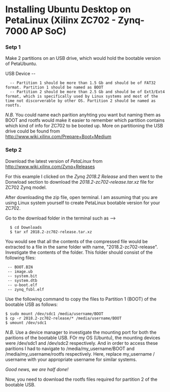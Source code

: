 # Installing Ubuntu Desktop on PetaLinux (Xilinx ZC702 - Zynq-7000 AP SoC)

### Setp 1
Make 2 partitions on an USB drive, which would hold the bootable version of PetaUbuntu.

USB Device --
      
      -- Partition 1 should be more than 1.5 Gb and should be of FAT32 format. Partition 1 should be named as BOOT
      -- Partition 2 should be more than 2.5 Gb and should be of Ext3/Ext4 format, which is specifically used by Linux systems and most of the time not discorverable by other OS. Partition 2 should be named as rootfs.
    
*N.B.* You could name each parition anyhting you want but naming them as BOOT and rootfs would make it easier to remember which partition contains which kind of info for ZC702 to be booted up.
More on partitioning the USB drive could be found from http://www.wiki.xilinx.com/Prepare+Boot+Medium

### Setp 2
Download the latest version of *PetaLinux* from http://www.wiki.xilinx.com/Zynq+Releases

For this example I clicked on the *Zynq 2018.2 Release* and then went to the Donwload section to download the *2018.2-zc702-release.tar.xz* file for ZC702 Zynq model.

After downloading the zip file, open terminal. I am assuming that you are using Linux system yourself to create PetaLinux bootable version for your ZC702.

Go to the download folder in the terminal such as -->

      $ cd Downloads
      $ tar xf 2018.2-zc702-release.tar.xz
     
You would see that all the contents of the compressed file would be extracted to a file in the same folder with name, "2018.2-zc702-release". Investigate the contents of the folder. This folder should consist of the following files:
     
     -- BOOT.BIN
     -- image.ub
     -- system.bit
     -- system.dtb
     -- u-boot.elf
     -- zynq_fsbl.elf
     
Use the following command to copy the files to Partition 1 (BOOT) of the bootable USB as follows:

    $ sudo mount /dev/sdc1 /media/username/BOOT
    $ cp -r 2018.2-zc702-release/* /media/username/BOOT
    $ umount /dev/sdc1
    
*N.B.* Use a device manager to investigate the mounting port for both the paritions of the bootable USB. FOr my OS (Ubuntu), the mounting devices were /dev/sdc1 and /dev/sdc2 respectively. And in order to access these paritions I had to navigate to /media/my_username/BOOT and /media/my_username/rootfs respectively. Here, replace my_username / username with your appropriate username for similar systems.

*Good news, we are half done!*

Now, you need to download the rootfs files required for partition 2 of the bootable USB. 
